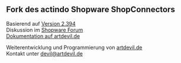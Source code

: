 Fork des actindo Shopware ShopConnectors
----------------------------------------

Basierend auf [Version 2.394](http://wiki.actindo.de/index.php?title=Shopware "Version 2.394 im actindo wiki")  
Diskussion im [Shopware Forum](http://forum.shopware.de/-f20/-t2171.html "bisherige Diskussion")  
[Dokumentation auf artdevil.de](http://artdevil.de/shopconnector/ "ShopConnector auf artdevil.de")  

Weiterentwicklung und Programmierung von [artdevil.de](http://artdevil.de/ "ArtDevil.de")  
Kontakt unter devil@artdevil.de
